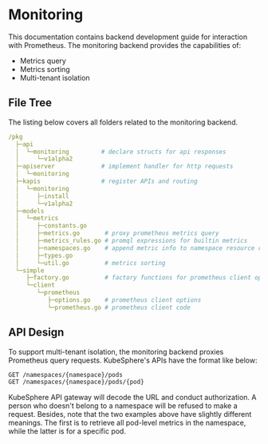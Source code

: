 # Monitoring

This documentation contains backend development guide for interaction with Prometheus. The monitoring backend provides the capabilities of:

- Metrics query
- Metrics sorting
- Multi-tenant isolation

## File Tree

The listing below covers all folders related to the monitoring backend.

```yaml
/pkg
  ├─api
  │  └─monitoring         # declare structs for api responses
  │     └─v1alpha2
  ├─apiserver             # implement handler for http requests
  │  └─monitoring
  ├─kapis                 # register APIs and routing
  │  └─monitoring
  │     ├─install
  │     └─v1alpha2
  ├─models
  │  └─metrics
  │     ├─constants.go
  │     ├─metrics.go       # proxy prometheus metrics query
  │     ├─metrics_rules.go # promql expressions for builtin metrics
  │     ├─namespaces.go    # append metric info to namespace resource request
  │     ├─types.go
  │     └─util.go          # metrics sorting
  └─simple
     ├─factory.go          # factory functions for prometheus client options
     └─client
        └─prometheus
           ├─options.go    # prometheus client options
           └─prometheus.go # prometheus client code
```

## API Design

To support multi-tenant isolation, the monitoring backend proxies Prometheus query requests. KubeSphere's APIs have the format like below:

```bash
GET /namespaces/{namespace}/pods
GET /namespaces/{namespace}/pods/{pod}
```

KubeSphere API gateway will decode the URL and conduct authorization. A person who doesn't belong to a namespace will be refused to make a request. Besides, note that the two examples above have slightly different meanings. The first is to retrieve all pod-level metrics in the namespace, while the latter is for a specific pod.
